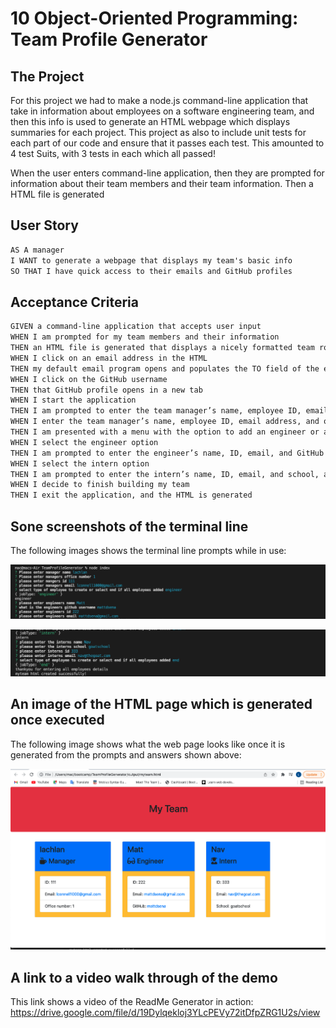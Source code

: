 # 10 Object-Oriented Programming: Team Profile Generator

## The Project

For this project we had to make a node.js command-line application that take in information about employees on a software engineering team, and then this info is used to generate an HTML webpage which displays summaries for each project. This project as also to include unit tests for each part of our code and ensure that it passes each test. This amounted to 4 test Suits, with 3 tests in each which all passed!

When the user enters command-line application, then they are prompted for information about their team members and their team information. Then a HTML file is generated


## User Story

```md
AS A manager
I WANT to generate a webpage that displays my team's basic info
SO THAT I have quick access to their emails and GitHub profiles

```

## Acceptance Criteria

```md
GIVEN a command-line application that accepts user input
WHEN I am prompted for my team members and their information
THEN an HTML file is generated that displays a nicely formatted team roster based on user input
WHEN I click on an email address in the HTML
THEN my default email program opens and populates the TO field of the email with the address
WHEN I click on the GitHub username
THEN that GitHub profile opens in a new tab
WHEN I start the application
THEN I am prompted to enter the team manager’s name, employee ID, email address, and office number
WHEN I enter the team manager’s name, employee ID, email address, and office number
THEN I am presented with a menu with the option to add an engineer or an intern or to finish building my team
WHEN I select the engineer option
THEN I am prompted to enter the engineer’s name, ID, email, and GitHub username, and I am taken back to the menu
WHEN I select the intern option
THEN I am prompted to enter the intern’s name, ID, email, and school, and I am taken back to the menu
WHEN I decide to finish building my team
THEN I exit the application, and the HTML is generated
```

## Sone screenshots of the terminal line


The following images shows the terminal line prompts while in use:

![ A screenshot of the terminal line](./Assets/Screenshot1.png)

![ A screenshot of the terminal line](./Assets/Screenshot2.png)

## An image of the HTML page which is generated once executed

The following image shows what the web page looks like once it is generated from the prompts and answers shown above:

![ A screenshot of the final product](./Assets/Screenshot3.png)

## A link to a video walk through of the demo

This link shows a video of the ReadMe Generator in action: https://drive.google.com/file/d/19Dylqekloj3YLcPEVy72itDfpZRG1U2s/view